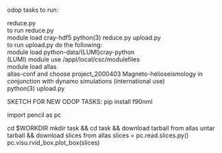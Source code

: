 odop tasks to run:  

reduce.py  
to run reduce.py  
    module load cray-hdf5
    python(3) reduce.py
upload.py  
to run upload.py do the following:  
        module load python-data/(LUMI)cray-python  
        (LUMI) module use /appl/local/csc/modulefiles  
        module load allas    
        allas-conf and choose project_2000403  Magneto-helioseismology in conjunction with dynamo simulations (international use)   
        python(3) upload.py   

SKETCH FOR NEW ODOP TASKS:
pip install f90nml

import pencil as pc

cd $WORKDIR
mkdir task && cd task && download tarball from allas
untar tarball && download slices from allas
slices = pc.read.slices.py()
pc.visu.rvid_box.plot_box(slices)

